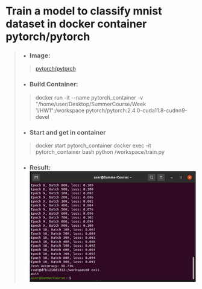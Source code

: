 # Train a model to classify mnist dataset in docker container pytorch/pytorch
>* ### Image: 
>>[pytorch/pytorch](https://hub.docker.com/r/pytorch/pytorch/tags)
>
>
>* ### Build Container:
>> docker run -it --name pytorch_container -v "/home/user/Desktop/SummerCourse/Week 1/HW1":/workspace pytorch/pytorch:2.4.0-cuda11.8-cudnn9-devel
>
>
>* ### Start and get in container
>> docker start pytorch_container
>> docker exec -it pytorch_container bash
>> python /workspace/train.py
>
>
>* ### Result: ![result](/Images/HW1.jpg)